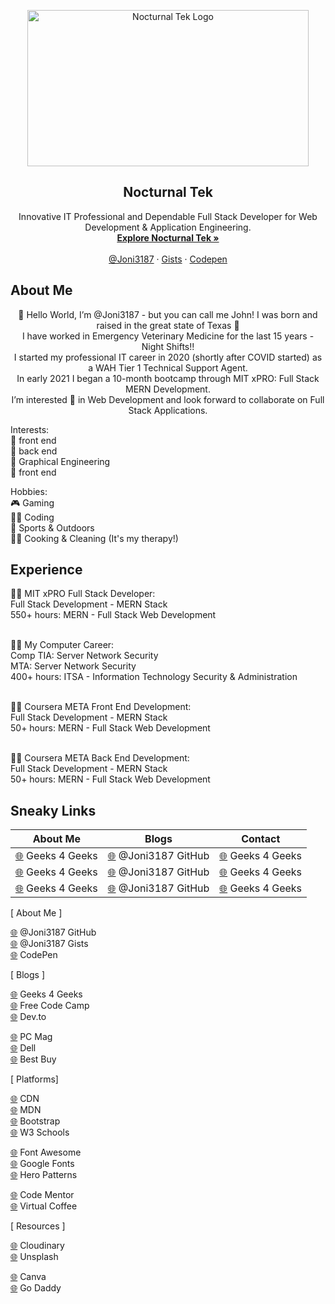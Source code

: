 <!-- = = = = = = = [ BANNER ] = = = = = = = -->

<p align="center">
  <a href="https://nocturnaltek.com/">
    <img src="https://res.cloudinary.com/eren-joni/image/upload/v1690748087/Nocturnal%20Tek/NT_Icon_AC_kbjzf9.png" alt="Nocturnal Tek Logo" width="450" height="250">
  </a>
</p>

<h2 align="center">Nocturnal Tek</h2>

<p align="center">
  Innovative IT Professional and Dependable Full Stack Developer for Web Development & Application Engineering.
  <br>
  <a href="https://nocturnaltek.com/"><strong>Explore Nocturnal Tek »</strong></a>
  <br>
  <br>
  <a href="https://joni3187.github.io/">@Joni3187</a>
  ·
  <a href="https://gist.github.com/Joni3187">Gists</a>
  ·
  <a href="https://codepen.io/joni_eren">Codepen</a>
</p>

<!-- = = = = = = = [ ABOUT ME ] = = = = = = = -->

## About Me

<p align="center">
    👋 Hello World, I’m @Joni3187 - but you can call me John! I was born and raised in the great state of Texas 🤠 <br>
    I have worked in Emergency Veterinary Medicine for the last 15 years - Night Shifts!! <br>
    I started my professional IT career in 2020 (shortly after COVID started) as a WAH Tier 1 Technical Support Agent. <br>
    In early 2021 I began a 10-month bootcamp through MIT xPRO: Full Stack MERN Development.<br>
    I’m interested 👀 in Web Development and look forward to collaborate on Full Stack Applications. <br>
</p>

Interests: <br>
👾 front end <br>
👾 back end <br>
👾 Graphical Engineering <br>
👾 front end <br>

Hobbies: <br>
🎮 Gaming <br>
👨‍💻 Coding <br>
🏈 Sports & Outdoors <br>
👨‍🍳 Cooking & Cleaning (It's my therapy!) <br>

<!-- = = = = = = = [ EXPERIENCE ] = = = = = = = -->

## Experience

👨‍🎓 MIT xPRO Full Stack Developer: <br>
Full Stack Development - MERN Stack <br>
550+ hours: MERN - Full Stack Web Development <br>
<br>

👨‍🎓 My Computer Career: <br>
Comp TIA: Server Network Security <br>
MTA: Server Network Security <br>
400+ hours: ITSA - Information Technology Security & Administration <br>
<br>

👨‍🎓 Coursera META Front End Development: <br>
Full Stack Development - MERN Stack <br>
50+ hours: MERN - Full Stack Web Development <br>
<br>

👨‍🎓 Coursera META Back End Development: <br>
Full Stack Development - MERN Stack <br>
50+ hours: MERN - Full Stack Web Development <br>

<!-- = = = = = = = [ SNEAKY LINKS ] = = = = = = = -->

## Sneaky Links

| About Me | Blogs | Contact |
| --- | ----------- | --- |
| <a href="https://www.geeksforgeeks.org/">🌐</a> Geeks 4 Geeks | <a href="https://joni3187.github.io/">🌐</a> @Joni3187 GitHub<br> | <a href="https://www.geeksforgeeks.org/">🌐</a> Geeks 4 Geeks |
| <a href="https://www.geeksforgeeks.org/">🌐</a> Geeks 4 Geeks | <a href="https://joni3187.github.io/">🌐</a> @Joni3187 GitHub<br> | <a href="https://www.geeksforgeeks.org/">🌐</a> Geeks 4 Geeks |
| <a href="https://www.geeksforgeeks.org/">🌐</a> Geeks 4 Geeks | <a href="https://joni3187.github.io/">🌐</a> @Joni3187 GitHub<br> | <a href="https://www.geeksforgeeks.org/">🌐</a> Geeks 4 Geeks |


[ About Me ]

<a href="https://joni3187.github.io/">🌐</a> @Joni3187 GitHub<br>
<a href="https://github.com/Joni3187/Gists">🌐</a> @Joni3187 Gists<br>
<a href="https://codepen.io/joni_eren">🌐</a> CodePen<br>

[ Blogs ]

<a href="https://www.geeksforgeeks.org/">🌐</a> Geeks 4 Geeks<br>
<a href="https://www.freecodecamp.org/learn">🌐</a> Free Code Camp<br>
<a href="https://dev.to/">🌐</a> Dev.to<br>

<a href="https://www.pcmag.com/">🌐</a> PC Mag<br>
<a href="https://www.dell.com/">🌐</a> Dell<br>
<a href="https://www.bestbuy.com/">🌐</a> Best Buy<br>

[ Platforms]

<a href="https://cdnjs.com/">🌐</a> CDN<br>
<a href="https://developer.mozilla.org/en-US/">🌐</a> MDN<br>
<a href="https://getbootstrap.com/">🌐</a> Bootstrap<br>
<a href="https://www.w3schools.com/">🌐</a> W3 Schools<br>

<a href="https://fontawesome.com/">🌐</a> Font Awesome<br>
<a href="https://fonts.google.com/">🌐</a> Google Fonts<br>
<a href="https://heropatterns.com/">🌐</a> Hero Patterns<br>

<a href="https://www.codementor.io/">🌐</a> Code Mentor<br>
<a href="https://virtualcoffee.io/">🌐</a> Virtual Coffee<br>

[ Resources ]

<a href="https://cloudinary.com/">🌐</a> Cloudinary<br>
<a href="https://unsplash.com/">🌐</a> Unsplash<br>

<a href="https://www.canva.com/">🌐</a> Canva<br>
<a href="https://www.godaddy.com/">🌐</a> Go Daddy<br>



<!-- Joni3187/Joni3187 is a ✨ special ✨ repository because its `README.md` (this file) appears on your GitHub profile. You can click the Preview link to take a look at your changes. -->
